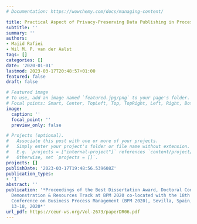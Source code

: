 ```yaml
---
# Documentation: https://wowchemy.com/docs/managing-content/

title: Practical Aspect of Privacy-Preserving Data Publishing in Process Mining
subtitle: ''
summary: ''
authors:
- Majid Rafiei
- Wil M. P. van der Aalst
tags: []
categories: []
date: '2020-01-01'
lastmod: 2023-03-17T20:48:57+01:00
featured: false
draft: false

# Featured image
# To use, add an image named `featured.jpg/png` to your page's folder.
# Focal points: Smart, Center, TopLeft, Top, TopRight, Left, Right, BottomLeft, Bottom, BottomRight.
image:
  caption: ''
  focal_point: ''
  preview_only: false

# Projects (optional).
#   Associate this post with one or more of your projects.
#   Simply enter your project's folder or file name without extension.
#   E.g. `projects = ["internal-project"]` references `content/project/deep-learning/index.md`.
#   Otherwise, set `projects = []`.
projects: []
publishDate: '2023-03-17T19:48:56.539608Z'
publication_types:
- '1'
abstract: ''
publication: '*Proceedings of the Best Dissertation Award, Doctoral Consortium, and
  Demonstration & Resources Track at BPM 2020 co-located with the 18th International
  Conference on Business Process Management (BPM 2020), Sevilla, Spain, September
  13-18, 2020*'
url_pdf: https://ceur-ws.org/Vol-2673/paperDR06.pdf
---
```

